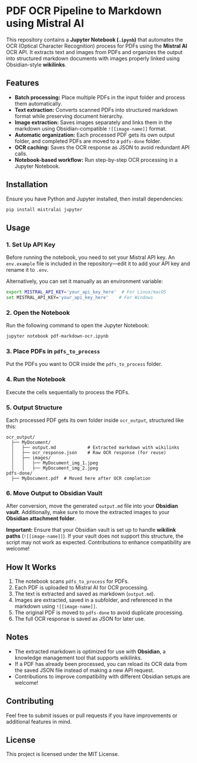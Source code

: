 # PDF OCR Pipeline to Markdown using Mistral AI

This repository contains a **Jupyter Notebook (`.ipynb`)** that automates the OCR (Optical Character Recognition) process for PDFs using the **Mistral AI** OCR API. It extracts text and images from PDFs and organizes the output into structured markdown documents with images properly linked using Obsidian-style **wikilinks**.

## Features
- **Batch processing:** Place multiple PDFs in the input folder and process them automatically.
- **Text extraction:** Converts scanned PDFs into structured markdown format while preserving document hierarchy.
- **Image extraction:** Saves images separately and links them in the markdown using Obsidian-compatible `![[image-name]]` format.
- **Automatic organization:** Each processed PDF gets its own output folder, and completed PDFs are moved to a `pdfs-done` folder.
- **OCR caching:** Saves the OCR response as JSON to avoid redundant API calls.
- **Notebook-based workflow:** Run step-by-step OCR processing in a Jupyter Notebook.

## Installation
Ensure you have Python and Jupyter installed, then install dependencies:

```sh
pip install mistralai jupyter
```

## Usage
### 1. Set Up API Key
Before running the notebook, you need to set your Mistral API key. An `env.example` file is included in the repository—edit it to add your API key and rename it to `.env`.

Alternatively, you can set it manually as an environment variable:

```sh
export MISTRAL_API_KEY='your_api_key_here'  # For Linux/macOS
set MISTRAL_API_KEY='your_api_key_here'    # For Windows
```

### 2. Open the Notebook
Run the following command to open the Jupyter Notebook:

```sh
jupyter notebook pdf-markdown-ocr.ipynb
```

### 3. Place PDFs in `pdfs_to_process`
Put the PDFs you want to OCR inside the `pdfs_to_process` folder.

### 4. Run the Notebook
Execute the cells sequentially to process the PDFs.

### 5. Output Structure
Each processed PDF gets its own folder inside `ocr_output`, structured like this:

```
ocr_output/
  ├── MyDocument/
  │   ├── output.md            # Extracted markdown with wikilinks
  │   ├── ocr_response.json    # Raw OCR response (for reuse)
  │   ├── images/
  │   │   ├── MyDocument_img_1.jpeg
  │   │   ├── MyDocument_img_2.jpeg
pdfs-done/
  ├── MyDocument.pdf  # Moved here after OCR completion
```

### 6. Move Output to Obsidian Vault
After conversion, move the generated `output.md` file into your **Obsidian vault**. Additionally, make sure to move the extracted images to your **Obsidian attachment folder**.

**Important:** Ensure that your Obsidian vault is set up to handle **wikilink paths** (`![[image-name]]`). If your vault does not support this structure, the script may not work as expected. Contributions to enhance compatibility are welcome!

## How It Works
1. The notebook scans `pdfs_to_process` for PDFs.
2. Each PDF is uploaded to Mistral AI for OCR processing.
3. The text is extracted and saved as markdown (`output.md`).
4. Images are extracted, saved in a subfolder, and referenced in the markdown using `![[image-name]]`.
5. The original PDF is moved to `pdfs-done` to avoid duplicate processing.
6. The full OCR response is saved as JSON for later use.

## Notes
- The extracted markdown is optimized for use with **Obsidian**, a knowledge management tool that supports wikilinks.
- If a PDF has already been processed, you can reload its OCR data from the saved JSON file instead of making a new API request.
- Contributions to improve compatibility with different Obsidian setups are welcome!

## Contributing
Feel free to submit issues or pull requests if you have improvements or additional features in mind.

## License
This project is licensed under the MIT License.

